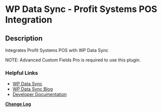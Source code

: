 # WP Data Sync - Profit Systems POS Integration

## Description ##

Integrates Profit Systems POS with WP Data Sync

NOTE: Advanced Custom Fields Pro is required to use this plugin.

### Helpful Links ###

* [WP Data Sync](https://wpdatasync.com/?affid=admin "WP Data Sync")
* [WP Data Sync Blog](https://wpdatasync.com/blog/?affid=admin "WP Data Sync Blog")
* [Developer Documentation](https://wpdatasync.com/documentation/?affid=admin "Developer Documentation")

__[Change Log](https://wpdatasync.com/plugin/wp-data-sync-profit-systems-pos-integration//?affid=admin "Change Log")__